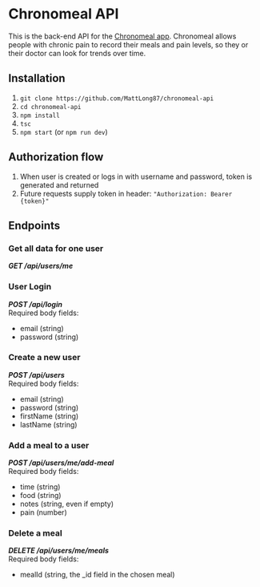 # Chronomeal API
This is the back-end API for the [Chronomeal app](https://github.com/drayvock/foodtracker). Chronomeal allows people with chronic pain to record their meals and pain levels, so they or their doctor can look for trends over time.

## Installation
1. `git clone https://github.com/MattLong87/chronomeal-api`
2. `cd chronomeal-api`
3. `npm install`
4. `tsc`
5. `npm start` (or `npm run dev`)

## Authorization flow
1. When user is created or logs in with username and password, token is generated and returned
2. Future requests supply token in header: ```"Authorization: Bearer {token}"```

## Endpoints

### Get all data for one user
***GET /api/users/me***

### User Login
***POST /api/login***  
Required body fields:
- email (string)
- password (string)

### Create a new user
***POST /api/users***  
Required body fields: 
- email (string)
- password (string)
- firstName (string)
- lastName (string)

### Add a meal to a user
***POST /api/users/me/add-meal***  
Required body fields:
- time (string)
- food (string)
- notes (string, even if empty)
- pain (number)

### Delete a meal
***DELETE /api/users/me/meals***  
Required body fields:
- mealId (string, the _id field in the chosen meal)